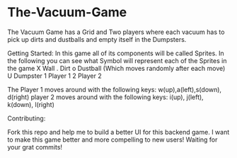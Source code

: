 # The-Vacuum-Game
The Vacuum Game has a Grid and Two players where each vacuum has to pick up dirts and dustballs and empty itself in the Dumpsters.

Getting Started: 
In this game all of its components will be called Sprites. In the following you can see what Symbol will represent each of the Sprites in the game
X   Wall
.  Dirt
o  Dustball (Which moves randomly after each move)
U Dumpster
1 Player 1
2 Player 2

The Player 1 moves around with the following keys: w(up),a(left),s(down), d(right)
player 2 moves around with the following keys: i(up), j(left), k(down), l(right)

Contributing: 

Fork this repo and help me to build a better UI for this backend game. I want to make this game better and more compelling to new users!
Waiting for your grat commits!
